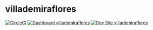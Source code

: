 # villademiraflores

[![CircleCI](https://circleci.com/gh/drupdotes/villademiraflores.svg?style=shield)](https://circleci.com/gh/drupdotes/villademiraflores)
[![Dashboard villademiraflores](https://img.shields.io/badge/dashboard-villademiraflores-yellow.svg)](https://dashboard.pantheon.io/sites/e36aa10a-becc-4de4-83d2-881a80b09bfe#dev/code)
[![Dev Site villademiraflores](https://img.shields.io/badge/site-villademiraflores-blue.svg)](http://dev-villademiraflores.pantheonsite.io/)